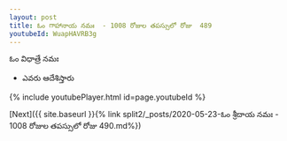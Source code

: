 ```yaml
---
layout: post
title: ఓం గాహానాయ నమః  - 1008 రోజుల తపస్సులో రోజు  489
youtubeId: WuapHAVRB3g
---
```

 
 
 ఓం విధాత్రే నమః  
 
 -  ఎవరు ఆదేశిస్తారు 
 
  
 
  
 
 
 
 
 
 


{% include youtubePlayer.html id=page.youtubeId %}
 
[Next]({{ site.baseurl }}{% link  split2/_posts/2020-05-23-ఓం శ్రీదాయ నమః  - 1008 రోజుల తపస్సులో రోజు  490.md%})
 
